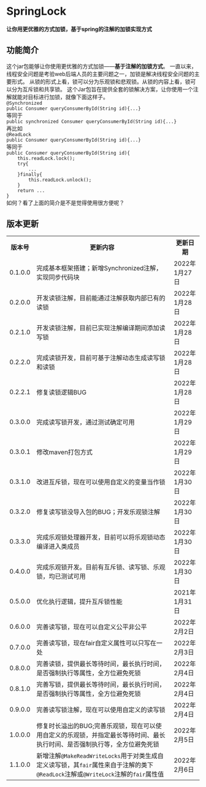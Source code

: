 <h1>SpringLock</h1>
<b>让你用更优雅的方式加锁，基于spring的注解的加锁实现方式</b>
<h2>功能简介</h2>
这个jar包能够让你使用更优雅的方式加锁——<b>基于注解的加锁方式</b>。
一直以来，线程安全问题是考验web后端人员的主要问题之一，加锁是解决线程安全问题的主要形式。
从锁的形式上看，锁可以分为乐观锁和悲观锁。从锁的内容上看，锁可以分为互斥锁和共享锁。
这个Jar包旨在提供全套的锁解决方案，让你使用一个注解就能对目标进行加锁，就像下面这样子。<br />
<code>@Synchronized</code><br />
<code>public Consumer queryConsumerById(String id){...}</code><br />
等同于<br />
<code>public synchronized Consumer queryConsumerById(String id){...}</code><br />
再比如<br />
<code>@ReadLock</code><br />
<code>public Consumer queryConsumerById(String id){...}</code><br />
等同于<br />
<code>public Consumer queryConsumerById(String id){</code><br />
<code>&nbsp;&nbsp;&nbsp;&nbsp;this.readLock.lock();</code><br />
<code>&nbsp;&nbsp;&nbsp;&nbsp;try{</code><br />
<code>&nbsp;&nbsp;&nbsp;&nbsp;&nbsp;&nbsp;&nbsp;&nbsp;...</code><br />
<code>&nbsp;&nbsp;&nbsp;&nbsp;}finally{</code><br />
<code>&nbsp;&nbsp;&nbsp;&nbsp;&nbsp;&nbsp;&nbsp;&nbsp;this.readLock.unlock();</code><br />
<code>&nbsp;&nbsp;&nbsp;&nbsp;}</code><br />
<code>&nbsp;&nbsp;&nbsp;&nbsp;return ...</code><br />
<code>}</code><br />
如何？看了上面的简介是不是觉得使用很方便呢？
<h2>版本更新</h2>
<table>
<tr>
<th>版本号</th><th>更新内容</th><th>更新日期</th>
</tr>
<tr>
<td>0.1.0.0</td><td>完成基本框架搭建；新增Synchronized注解，实现同步代码块</td><td>2022年1月27日</td>
</tr>
<tr>
<td>0.2.0.0</td><td>开发读锁注解，目前能通过注解获取内部已有的读锁</td><td>2022年1月28日</td>
</tr>
<tr>
<td>0.2.1.0</td><td>开发读锁注解，目前已实现注解编译期间添加读写锁</td><td>2022年1月28日</td>
</tr>
<tr>
<td>0.2.2.0</td><td>完成读锁开发，目前可基于注解动态生成读写锁和读锁</td><td>2022年1月28日</td>
</tr>
<tr>
<td>0.2.2.1</td><td>修复读锁逻辑BUG</td><td>2022年1月28日</td>
</tr>
<tr>
<td>0.3.0.0</td><td>完成读写锁开发，通过测试确定可用</td><td>2022年1月29日</td>
</tr>
<tr>
<td>0.3.0.1</td><td>修改maven打包方式</td><td>2022年1月29日</td>
</tr>
<tr>
<td>0.3.1.0</td><td>改进互斥锁，现在可以使用自定义的变量当作锁</td><td>2022年1月30日</td>
</tr>
<tr>
<td>0.3.2.0</td><td>修复读写锁没导入包的BUG；开发乐观锁注解</td><td>2022年1月30日</td>
</tr>
<tr>
<td>0.3.3.0</td><td>完成乐观锁处理器开发，目前可以将乐观锁动态编译进入类成员</td><td>2022年1月30日</td>
</tr>
<tr>
<td>0.4.0.0</td><td>完成乐观锁开发。目前有互斥锁、读写锁、乐观锁，均已测试可用</td><td>2022年1月30日</td>
</tr>
<tr>
<td>0.5.0.0</td><td>优化执行逻辑，提升互斥锁性能</td><td>2021年1月31日</td>
</tr>
<tr>
<td>0.6.0.0</td><td>完善读写锁，现在可以自定义公平非公平</td><td>2022年2月2日</td>
</tr>
<tr>
<td>0.7.0.0</td><td>完善读写锁，现在fair自定义属性可以只写在一处</td><td>2022年2月3日</td>
</tr>
<tr>
<td>0.8.0.0</td><td>完善读锁，提供最长等待时间，最长执行时间，是否强制执行等属性，全方位避免死锁</td><td>2022年2月4日</td>
</tr>
<tr>
<td>0.8.1.0</td><td>完善写锁，提供最长等待时间，最长执行时间，是否强制执行等属性，全方位避免死锁</td><td>2022年2月4日</td>
</tr>
<tr>
<td>0.9.0.0</td><td>完善读写锁注解，现在可以使用自定义的读写锁</td><td>2022年2月4日</td>
</tr>
<tr>
<td>1.0.0.0</td><td>修复时长溢出的BUG;完善乐观锁，现在可以使用自定义的乐观锁，并指定最长等待时间、最长执行时间、是否强制执行等，全方位避免死锁</td><td>2022年2月5日</td>
</tr>
<tr>
<td>1.1.0.0</td><td>新增注解<code>@MakeReadWriteLocks</code>用于对类生成自定义读写锁，其<code>fair</code>属性来自于注解的类下<code>@ReadLock</code>注解或<code>@WriteLock</code>注解的<code>fair</code>属性值</td><td>2022年2月6日</td>
</tr>
</table>
